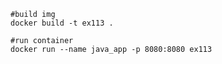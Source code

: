 ```shell script
#build img
docker build -t ex113 .

#run container
docker run --name java_app -p 8080:8080 ex113
```